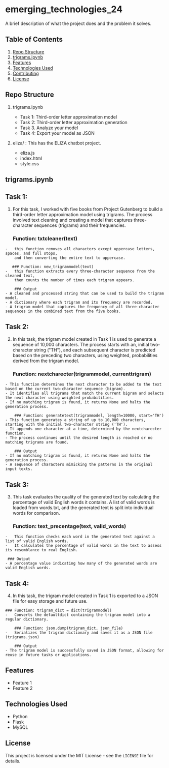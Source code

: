 # emerging_technologies_24

A brief description of what the project does and the problem it solves.

## Table of Contents
1. [Repo Structure](#Repo-Structure)
2. [trigrams.ipynb](#trigrams-ipynb)
3. [Features](#features)
4. [Technologies Used](#technologies-used)
5. [Contributing](#contributing)
6. [License](#license)

## Repo Structure

1. trigrams.ipynb
    - Task 1: Third-order letter approximation model
    - Task 2: Third-order letter approximation generation
    - Task 3. Analyze your model
    - Task 4: Export your model as JSON

2. eliza/ : This has the ELIZA chatbot project.
    - eliza.js
    - index.html
    - style.css

## trigrams.ipynb

## Task 1:
1.   For this task, I worked with five books from Project Gutenberg to build a third-order letter approximation model using trigrams.
    The process involved text cleaning and creating a model that captures three-character sequences (trigrams) and their frequencies.

       ### Function: txtcleaner(text)
    -   this function removes all characters except uppercase letters, spaces, and full stops,
        and then converting the entire text to uppercase.

       ### Function: new_trigrammodel(text)
    -   this function extracts every three-character sequence from the cleaned text,
        then counts the number of times each trigram appears.

        ### Output
    - A cleaned and processed string that can be used to build the trigram model.
    - A dictionary where each trigram and its frequency are recorded.
    - A trigram model that captures the frequency of all three-character sequences in the combined text from the five books.     

## Task 2:
2.   In this task, the trigram model created in Task 1 is used to generate a sequence of 10,000 characters. The process starts with an,
    initial two-character string ("TH"), and each subsequent character is predicted based on the preceding two characters, using weighted,
    probabilities derived from the trigram model.

       ### Function: nextcharecter(trigrammodel, currenttrigram)
    - This function determines the next character to be added to the text based on the current two-character sequence (bigram).
    - It identifies all trigrams that match the current bigram and selects the next character using weighted probabilities.
    - If no matching trigram is found, it returns None and halts the generation process.

        ### Function: generatetext(trigrammodel, length=10000, start='TH')
    - This function generates a string of up to 10,000 characters, starting with the initial two-character string ('TH').
    - It appends one character at a time, determined by the nextcharecter function.
    - The process continues until the desired length is reached or no matching trigrams are found.

        ### Output
    - If no matching trigram is found, it returns None and halts the generation process.
    - A sequence of characters mimicking the patterns in the original input texts.
     

## Task 3:
3.   This task evaluates the quality of the generated text by calculating the percentage of valid English words it contains.
    A list of valid words is loaded from words.txt, and the generated text is split into individual words for comparison.

       ### Function: text_precentage(text, valid_words)
    -   This function checks each word in the generated text against a list of valid English words.
    -   It calculates the percentage of valid words in the text to assess its resemblance to real English.

     ### Output
    - A percentage value indicating how many of the generated words are valid English words.

## Task 4:
4.   In this task, the trigram model created in Task 1 is exported to a JSON file for easy storage and future use.

    ### Function: trigram_dict = dict(trigrammodel)
    -   Converts the defaultdict containing the trigram model into a regular dictionary.

        ### Function: json.dump(trigram_dict, json_file)
    -   Serializes the trigram dictionary and saves it as a JSON file (trigrams.json)

        ### Output
    - The trigram model is successfully saved in JSON format, allowing for reuse in future tasks or applications.


## Features

- Feature 1
- Feature 2

## Technologies Used

- Python
- Flask
- MySQL

## License

This project is licensed under the MIT License - see the `LICENSE` file for details.

